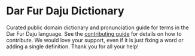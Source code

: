 
# Dar Fur Daju Dictionary

Curated public domain dictionary and pronunciation guide for terms in the Dar Fur Daju language. See the [contributing guide](https://github.com/drumworkteam/term/blob/make/.github/contributing.md) for details on how to contribute. We would love your support, even if it is just fixing a word or adding a single definition. Thank you for all your help!